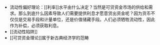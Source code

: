 - 流动性偏好理论：[[利率]]水平由什么决定？当然是可贷资金市场的供给和需求。那么到底什么因素导致人们需要提供利息才愿意贷出资金呢？因为货币不仅仅是交易手段和计量单位，还是价值储藏手段。人们必须牺牲流动性，因此作为补偿，必须获取利息。
- [[流动性陷阱]]
- [[可贷资金理论]]属于新古典经济学的范畴
